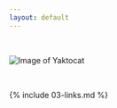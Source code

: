 ```yaml
---
layout: default
---
```


<br>

![Image of Yaktocat](https://octodex.github.com/images/yaktocat.png)

<br>

{% include 03-links.md %}

